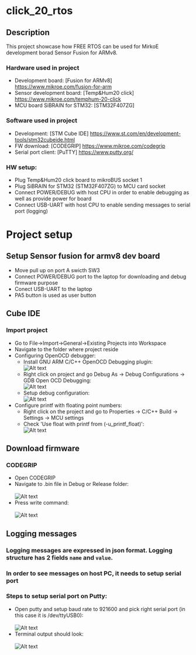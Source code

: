 # click_20_rtos


## Description
This project showcase how FREE RTOS can be used for MirkoE development borad Sensor Fusion for ARMv8.

### Hardware used in project
* Development board: [Fusion for ARMv8] <https://www.mikroe.com/fusion-for-arm>
* Sensor development board: [Temp&Hum20 click] <https://www.mikroe.com/temphum-20-click>
* MCU board SiBRAIN for STM32: [STM32F407ZG]


### Software used in project
* Development: [STM Cube IDE] <https://www.st.com/en/development-tools/stm32cubeide.html>
* FW download: [CODEGRIP] <https://www.mikroe.com/codegrip>
* Serial port client: [PuTTY] <https://www.putty.org/>

### HW setup:
* Plug Temp&Hum20 click board to mikroBUS socket 1
* Plug SiBRAIN for STM32 (STM32F407ZG) to MCU card socket
* Connect POWER/DEBUG with host CPU in order to enable debugging as well as provide power for board
* Connect USB-UART with host CPU to enable sending messages to serial port (logging)

# Project setup
## Setup Sensor fusion for armv8 dev board
* Move pull up on port A swicth SW3
* Connect POWER/DEBUG port to the laptop for downloading and debug firmware purpose
* Conect USB-UART to the laptop
* PA5 button is used as user button


## Cube IDE
### Import project
* Go to File->Import->General->Existing Projects into Workspace
* Navigate to the folder where project reside
* Configuring OpenOCD debugger:
    - Install GNU ARM C/C++ OpenOCD Debugging plugin:<br> 
    ![Alt text](docs/images/image-2.png)
    - Right click on project and go Debug As -> Debug Configurations -> GDB Open OCD Debugging: <br>
    ![Alt text](docs/images/image-3.png)
    - Setup debug configuration: <br>
    ![Alt text](docs/images/image-4.png)
* Configure printf with floating point numbers:
    - Right click on the project and go to Properties -> C/C++ Build -> Settings -> MCU settings 
    - Check 'Use float with printf from (-u_printf_float)': <br>
    ![Alt text](docs/images/image-5.png)


## Download firmware

### CODEGRIP
* Open CODEGRIP
* Navigate to .bin file in Debug or Release folder: <br><br>
    ![Alt text](docs/images/image-6.png)
* Press write command: <br><br>
    ![Alt text](docs/images/image-7.png)


## Logging messages
### Logging messages are expressed in json format. Logging structure has 2 fields `name` and `value`.
### In order to see messages on host PC, it needs to setup serial port
### Steps to setup serial port on Putty:
* Open putty and setup baud rate to 921600 and pick right serial port (in this case it is /dev/ttyUSB0): <br><br>
    ![Alt text](docs/images/image-8.png)
* Terminal output should look: <br><br>
    ![Alt text](docs/images/image-9.png)

